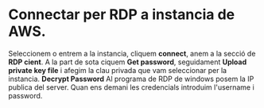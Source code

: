 # Connectar per RDP a instancia de AWS.
Seleccionem o entrem a la instancia, cliquem **connect**, anem a la secció de **RDP cient**. A la part de sota ciquem **Get password**, seguidament **Upload private key file** i afegim la clau privada que vam seleccionar per la instancia. **Decrypt Password**
Al programa de RDP de windows posem la IP publica del server. Quan ens demani les credencials introduim l'username i password.
